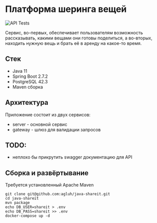 # Платформа шеринга вещей

![API Tests](https://github.com/agluh/java-shareit/actions/workflows/api-tests.yml/badge.svg)

Сервис, во-первых, обеспечивает пользователям возможность рассказывать, какими вещами они готовы поделиться, 
а во-вторых, находить нужную вещь и брать её в аренду на какое-то время.

## Стек
- Java 11
- Spring Boot 2.7.2
- PostgreSQL 42.3
- Maven сборка

## Архитектура

Приложение состоит из двух сервисов:
* server - основной сервис
* gateway - шлюз для валидации запросов

## TODO:

* неплохо бы прикрутить swagger документацию для API

## Сборка и развёртывание
Требуется установленный Apache Maven

```
git clone git@github.com:agluh/java-shareit.git
cd java-shareit
mvn package
echo DB_USER=shareit > .env
echo DB_PASS=shareit >> .env
docker-compose up -d
```